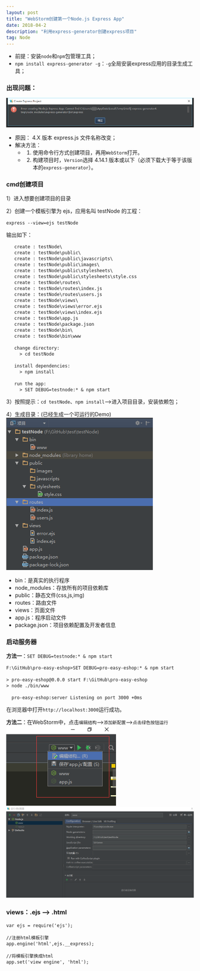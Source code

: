 ```yaml
---
layout: post
title: "WebStorm创建第一个Node.js Express App"
date: 2018-04-2
description: "利用express-generator创建express项目"
tag: Node
---   
```



- 前提：安装`node`和`npm`包管理工具；
- `npm install express-generator -g`：`-g`全局安装express应用的目录生成工具；

### 出现问题：

![](/images/posts/180402/create-expressPro-error.png)

- 原因： 4.X 版本 express.js 文件名称改变；
- 解决方法：
	- 1. 使用命令行方式创建项目，再用`WebStorm`打开。
	- 2. 构建项目时，`Version`选择 4.14.1 版本或以下（必须下载大于等于该版本的`express-generator`）。

### cmd创建项目

1）进入想要创建项目的目录

2）创建一个模板引擎为 ejs，应用名叫 testNode 的工程：

	express --view=ejs testNode

输出如下：

	   create : testNode\
	   create : testNode\public\
	   create : testNode\public\javascripts\
	   create : testNode\public\images\
	   create : testNode\public\stylesheets\
	   create : testNode\public\stylesheets\style.css
	   create : testNode\routes\
	   create : testNode\routes\index.js
	   create : testNode\routes\users.js
	   create : testNode\views\
	   create : testNode\views\error.ejs
	   create : testNode\views\index.ejs
	   create : testNode\app.js
	   create : testNode\package.json
	   create : testNode\bin\
	   create : testNode\bin\www

	   change directory:
	     > cd testNode

	   install dependencies:
	     > npm install

	   run the app:
	     > SET DEBUG=testnode:* & npm start

3）按照提示：`cd testNode`、`npm install`-->进入项目目录，安装依赖包；

4）生成目录：(已经生成一个可运行的Demo)<br>
![](/images/posts/180402/content.png)

- bin：是真实的执行程序
- node_modules：存放所有的项目依赖库
- public：静态文件(css,js,img)
- routes：路由文件
- views：页面文件
- app.js：程序启动文件
- package.json：项目依赖配置及开发者信息

### 启动服务器

**方法一**：`SET DEBUG=testnode:* & npm start`<br>

	F:\GitHub\pro-easy-eshop>SET DEBUG=pro-easy-eshop:* & npm start
	
	> pro-easy-eshop@0.0.0 start F:\GitHub\pro-easy-eshop
	> node ./bin/www
	
	  pro-easy-eshop:server Listening on port 3000 +0ms


在浏览器中打开`http://localhost:3000`运行成功。

**方法二**：在WebStorm中，点击`编辑结构`-->`添加新配置`-->`点击绿色按钮运行`<br>
![](/images/posts/180402/create-expressPro-step.png)![](/images/posts/180402/create-expressPro-step1.png)

### views：.ejs --> .html
	
	var ejs = require('ejs');
	
	//注册html模板引擎
	app.engine('html',ejs.__express);
	
	//将模板引擎换成html
	app.set('view engine', 'html');


